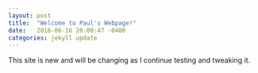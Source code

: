 ```yaml
---
layout: post
title:  "Welcome to Paul's Webpage!"
date:   2016-06-16 20:00:47 -0400
categories: jekyll update
---
```

This site is new and will be changing as I continue testing and tweaking it.

